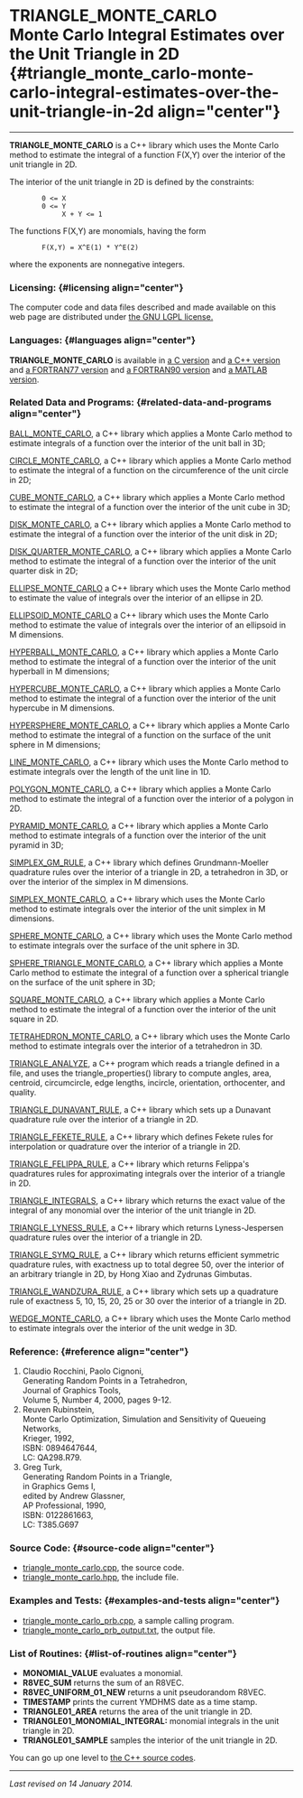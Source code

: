 TRIANGLE\_MONTE\_CARLO\
Monte Carlo Integral Estimates over the Unit Triangle in 2D {#triangle_monte_carlo-monte-carlo-integral-estimates-over-the-unit-triangle-in-2d align="center"}
===========================================================

------------------------------------------------------------------------

**TRIANGLE\_MONTE\_CARLO** is a C++ library which uses the Monte Carlo
method to estimate the integral of a function F(X,Y) over the interior
of the unit triangle in 2D.

The interior of the unit triangle in 2D is defined by the constraints:

            0 <= X
            0 <= Y
                 X + Y <= 1
          

The functions F(X,Y) are monomials, having the form

            F(X,Y) = X^E(1) * Y^E(2)
          

where the exponents are nonnegative integers.

### Licensing: {#licensing align="center"}

The computer code and data files described and made available on this
web page are distributed under [the GNU LGPL
license.](../../txt/gnu_lgpl.txt)

### Languages: {#languages align="center"}

**TRIANGLE\_MONTE\_CARLO** is available in [a C
version](../../c_src/triangle_monte_carlo/triangle_monte_carlo.html) and
[a C++
version](../../cpp_src/triangle_monte_carlo/triangle_monte_carlo.html)
and [a FORTRAN77
version](../../f77_src/triangle_monte_carlo/triangle_monte_carlo.html)
and [a FORTRAN90
version](../../f_src/triangle_monte_carlo/triangle_monte_carlo.html) and
[a MATLAB
version](../../m_src/triangle_monte_carlo/triangle_monte_carlo.html).

### Related Data and Programs: {#related-data-and-programs align="center"}

[BALL\_MONTE\_CARLO](../../cpp_src/ball_monte_carlo/ball_monte_carlo.html),
a C++ library which applies a Monte Carlo method to estimate integrals
of a function over the interior of the unit ball in 3D;

[CIRCLE\_MONTE\_CARLO](../../cpp_src/circle_monte_carlo/circle_monte_carlo.html),
a C++ library which applies a Monte Carlo method to estimate the
integral of a function on the circumference of the unit circle in 2D;

[CUBE\_MONTE\_CARLO](../../cpp_src/cube_monte_carlo/cube_monte_carlo.html),
a C++ library which applies a Monte Carlo method to estimate the
integral of a function over the interior of the unit cube in 3D;

[DISK\_MONTE\_CARLO](../../cpp_src/disk_monte_carlo/disk_monte_carlo.html),
a C++ library which applies a Monte Carlo method to estimate the
integral of a function over the interior of the unit disk in 2D;

[DISK\_QUARTER\_MONTE\_CARLO](../../cpp_src/disk_quarter_monte_carlo/disk_quarter_monte_carlo.html),
a C++ library which applies a Monte Carlo method to estimate the
integral of a function over the interior of the unit quarter disk in 2D;

[ELLIPSE\_MONTE\_CARLO](../../cpp_src/ellipse_monte_carlo/ellipse_monte_carlo.html)
a C++ library which uses the Monte Carlo method to estimate the value of
integrals over the interior of an ellipse in 2D.

[ELLIPSOID\_MONTE\_CARLO](../../cpp_src/ellipsoid_monte_carlo/ellipsoid_monte_carlo.html)
a C++ library which uses the Monte Carlo method to estimate the value of
integrals over the interior of an ellipsoid in M dimensions.

[HYPERBALL\_MONTE\_CARLO](../../cpp_src/hyperball_monte_carlo/hyperball_monte_carlo.html),
a C++ library which applies a Monte Carlo method to estimate the
integral of a function over the interior of the unit hyperball in M
dimensions;

[HYPERCUBE\_MONTE\_CARLO](../../cpp_src/hypercube_monte_carlo/hypercube_monte_carlo.html),
a C++ library which applies a Monte Carlo method to estimate the
integral of a function over the interior of the unit hypercube in M
dimensions.

[HYPERSPHERE\_MONTE\_CARLO](../../cpp_src/hypersphere_monte_carlo/hypersphere_monte_carlo.html),
a C++ library which applies a Monte Carlo method to estimate the
integral of a function on the surface of the unit sphere in M
dimensions;

[LINE\_MONTE\_CARLO](../../cpp_src/line_monte_carlo/line_monte_carlo.html),
a C++ library which uses the Monte Carlo method to estimate integrals
over the length of the unit line in 1D.

[POLYGON\_MONTE\_CARLO](../../cpp_src/polygon_monte_carlo/polygon_monte_carlo.html),
a C++ library which applies a Monte Carlo method to estimate the
integral of a function over the interior of a polygon in 2D.

[PYRAMID\_MONTE\_CARLO](../../cpp_src/pyramid_monte_carlo/pyramid_monte_carlo.html),
a C++ library which applies a Monte Carlo method to estimate integrals
of a function over the interior of the unit pyramid in 3D;

[SIMPLEX\_GM\_RULE](../../cpp_src/simplex_gm_rule/simplex_gm_rule.html),
a C++ library which defines Grundmann-Moeller quadrature rules over the
interior of a triangle in 2D, a tetrahedron in 3D, or over the interior
of the simplex in M dimensions.

[SIMPLEX\_MONTE\_CARLO](../../cpp_src/simplex_monte_carlo/simplex_monte_carlo.html),
a C++ library which uses the Monte Carlo method to estimate integrals
over the interior of the unit simplex in M dimensions.

[SPHERE\_MONTE\_CARLO](../../cpp_src/sphere_monte_carlo/sphere_monte_carlo.html),
a C++ library which uses the Monte Carlo method to estimate integrals
over the surface of the unit sphere in 3D.

[SPHERE\_TRIANGLE\_MONTE\_CARLO](../../cpp_src/sphere_triangle_monte_carlo/sphere_triangle_monte_carlo.html),
a C++ library which applies a Monte Carlo method to estimate the
integral of a function over a spherical triangle on the surface of the
unit sphere in 3D;

[SQUARE\_MONTE\_CARLO](../../cpp_src/square_monte_carlo/square_monte_carlo.html),
a C++ library which applies a Monte Carlo method to estimate the
integral of a function over the interior of the unit square in 2D.

[TETRAHEDRON\_MONTE\_CARLO](../../cpp_src/tetrahedron_monte_carlo/tetrahedron_monte_carlo.html),
a C++ library which uses the Monte Carlo method to estimate integrals
over the interior of a tetrahedron in 3D.

[TRIANGLE\_ANALYZE](../../cpp_src/triangle_analyze/triangle_analyze.html),
a C++ program which reads a triangle defined in a file, and uses the
triangle\_properties() library to compute angles, area, centroid,
circumcircle, edge lengths, incircle, orientation, orthocenter, and
quality.

[TRIANGLE\_DUNAVANT\_RULE](../../cpp_src/triangle_dunavant_rule/triangle_dunavant_rule.html),
a C++ library which sets up a Dunavant quadrature rule over the interior
of a triangle in 2D.

[TRIANGLE\_FEKETE\_RULE](../../cpp_src/triangle_fekete_rule/triangle_fekete_rule.html),
a C++ library which defines Fekete rules for interpolation or quadrature
over the interior of a triangle in 2D.

[TRIANGLE\_FELIPPA\_RULE](../../cpp_src/triangle_felippa_rule/triangle_felippa_rule.html),
a C++ library which returns Felippa's quadratures rules for
approximating integrals over the interior of a triangle in 2D.

[TRIANGLE\_INTEGRALS](../../cpp_src/triangle_integrals/triangle_integrals.html),
a C++ library which returns the exact value of the integral of any
monomial over the interior of the unit triangle in 2D.

[TRIANGLE\_LYNESS\_RULE](../../cpp_src/triangle_lyness_rule/triangle_lyness_rule.html),
a C++ library which returns Lyness-Jespersen quadrature rules over the
interior of a triangle in 2D.

[TRIANGLE\_SYMQ\_RULE](../../cpp_src/triangle_symq_rule/triangle_symq_rule.html),
a C++ library which returns efficient symmetric quadrature rules, with
exactness up to total degree 50, over the interior of an arbitrary
triangle in 2D, by Hong Xiao and Zydrunas Gimbutas.

[TRIANGLE\_WANDZURA\_RULE](../../cpp_src/triangle_wandzura_rule/triangle_wandzura_rule.html),
a C++ library which sets up a quadrature rule of exactness 5, 10, 15,
20, 25 or 30 over the interior of a triangle in 2D.

[WEDGE\_MONTE\_CARLO](../../cpp_src/wedge_monte_carlo/wedge_monte_carlo.html),
a C++ library which uses the Monte Carlo method to estimate integrals
over the interior of the unit wedge in 3D.

### Reference: {#reference align="center"}

1.  Claudio Rocchini, Paolo Cignoni,\
    Generating Random Points in a Tetrahedron,\
    Journal of Graphics Tools,\
    Volume 5, Number 4, 2000, pages 9-12.
2.  Reuven Rubinstein,\
    Monte Carlo Optimization, Simulation and Sensitivity of Queueing
    Networks,\
    Krieger, 1992,\
    ISBN: 0894647644,\
    LC: QA298.R79.
3.  Greg Turk,\
    Generating Random Points in a Triangle,\
    in Graphics Gems I,\
    edited by Andrew Glassner,\
    AP Professional, 1990,\
    ISBN: 0122861663,\
    LC: T385.G697

### Source Code: {#source-code align="center"}

-   [triangle\_monte\_carlo.cpp](triangle_monte_carlo.cpp), the source
    code.
-   [triangle\_monte\_carlo.hpp](triangle_monte_carlo.hpp), the include
    file.

### Examples and Tests: {#examples-and-tests align="center"}

-   [triangle\_monte\_carlo\_prb.cpp](triangle_monte_carlo_prb.cpp), a
    sample calling program.
-   [triangle\_monte\_carlo\_prb\_output.txt](triangle_monte_carlo_prb_output.txt),
    the output file.

### List of Routines: {#list-of-routines align="center"}

-   **MONOMIAL\_VALUE** evaluates a monomial.
-   **R8VEC\_SUM** returns the sum of an R8VEC.
-   **R8VEC\_UNIFORM\_01\_NEW** returns a unit pseudorandom R8VEC.
-   **TIMESTAMP** prints the current YMDHMS date as a time stamp.
-   **TRIANGLE01\_AREA** returns the area of the unit triangle in 2D.
-   **TRIANGLE01\_MONOMIAL\_INTEGRAL:** monomial integrals in the unit
    triangle in 2D.
-   **TRIANGLE01\_SAMPLE** samples the interior of the unit triangle in
    2D.

You can go up one level to [the C++ source codes](../cpp_src.html).

------------------------------------------------------------------------

*Last revised on 14 January 2014.*
